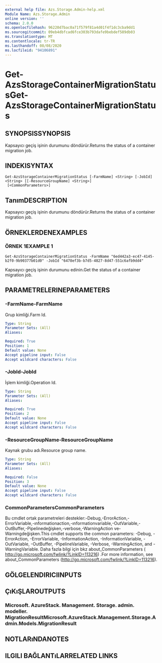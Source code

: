```yaml
---
external help file: Azs.Storage.Admin-help.xml
Module Name: Azs.Storage.Admin
online version: ''
schema: 2.0.0
ms.openlocfilehash: 96220d7bac0a71f579f81a4d01f4f1dc3cba9dd1
ms.sourcegitcommit: 09eb4dbfcad6fce303b793dafe9bebdef589db03
ms.translationtype: MT
ms.contentlocale: tr-TR
ms.lasthandoff: 08/08/2020
ms.locfileid: "94106891"
---
```

# <span data-ttu-id="00e87-101">Get-AzsStorageContainerMigrationStatus</span><span class="sxs-lookup"><span data-stu-id="00e87-101">Get-AzsStorageContainerMigrationStatus</span></span>

## <span data-ttu-id="00e87-102">SYNOPSIS</span><span class="sxs-lookup"><span data-stu-id="00e87-102">SYNOPSIS</span></span>
<span data-ttu-id="00e87-103">Kapsayıcı geçiş işinin durumunu döndürür.</span><span class="sxs-lookup"><span data-stu-id="00e87-103">Returns the status of a container migration job.</span></span>

## <span data-ttu-id="00e87-104">INDEKI</span><span class="sxs-lookup"><span data-stu-id="00e87-104">SYNTAX</span></span>

```
Get-AzsStorageContainerMigrationStatus [-FarmName] <String> [-JobId] <String> [[-ResourceGroupName] <String>]
 [<CommonParameters>]
```

## <span data-ttu-id="00e87-105">Tanım</span><span class="sxs-lookup"><span data-stu-id="00e87-105">DESCRIPTION</span></span>
<span data-ttu-id="00e87-106">Kapsayıcı geçiş işinin durumunu döndürür.</span><span class="sxs-lookup"><span data-stu-id="00e87-106">Returns the status of a container migration job.</span></span>

## <span data-ttu-id="00e87-107">ÖRNEKLERDEN</span><span class="sxs-lookup"><span data-stu-id="00e87-107">EXAMPLES</span></span>

### <span data-ttu-id="00e87-108">ÖRNEK 1</span><span class="sxs-lookup"><span data-stu-id="00e87-108">EXAMPLE 1</span></span>
```
Get-AzsStorageContainerMigrationStatus -FarmName "6ed442a3-ec47-4145-b2f0-9b90377b01d0" -JobId "6478ef3b-b7d5-4827-8d47-551c6afb9dd4"
```

<span data-ttu-id="00e87-109">Kapsayıcı geçiş işinin durumunu edinin.</span><span class="sxs-lookup"><span data-stu-id="00e87-109">Get the status of a container migration job.</span></span>

## <span data-ttu-id="00e87-110">PARAMETRELERINE</span><span class="sxs-lookup"><span data-stu-id="00e87-110">PARAMETERS</span></span>

### <span data-ttu-id="00e87-111">-FarmName</span><span class="sxs-lookup"><span data-stu-id="00e87-111">-FarmName</span></span>
<span data-ttu-id="00e87-112">Grup kimliği.</span><span class="sxs-lookup"><span data-stu-id="00e87-112">Farm Id.</span></span>

```yaml
Type: String
Parameter Sets: (All)
Aliases:

Required: True
Position: 1
Default value: None
Accept pipeline input: False
Accept wildcard characters: False
```

### <span data-ttu-id="00e87-113">-JobId</span><span class="sxs-lookup"><span data-stu-id="00e87-113">-JobId</span></span>
<span data-ttu-id="00e87-114">İşlem kimliği.</span><span class="sxs-lookup"><span data-stu-id="00e87-114">Operation Id.</span></span>

```yaml
Type: String
Parameter Sets: (All)
Aliases:

Required: True
Position: 2
Default value: None
Accept pipeline input: False
Accept wildcard characters: False
```

### <span data-ttu-id="00e87-115">-ResourceGroupName</span><span class="sxs-lookup"><span data-stu-id="00e87-115">-ResourceGroupName</span></span>
<span data-ttu-id="00e87-116">Kaynak grubu adı.</span><span class="sxs-lookup"><span data-stu-id="00e87-116">Resource group name.</span></span>

```yaml
Type: String
Parameter Sets: (All)
Aliases:

Required: False
Position: 3
Default value: None
Accept pipeline input: False
Accept wildcard characters: False
```

### <span data-ttu-id="00e87-117">CommonParameters</span><span class="sxs-lookup"><span data-stu-id="00e87-117">CommonParameters</span></span>
<span data-ttu-id="00e87-118">Bu cmdlet ortak parametreleri destekler:-Debug,-ErrorAction,-ErrorVariable,-ınformationaction,-ınformationvariable,-OutVariable,-OutBuffer,-Pipelinedeğişken,-verbose,-WarningAction ve-Warningdeğişken.</span><span class="sxs-lookup"><span data-stu-id="00e87-118">This cmdlet supports the common parameters: -Debug, -ErrorAction, -ErrorVariable, -InformationAction, -InformationVariable, -OutVariable, -OutBuffer, -PipelineVariable, -Verbose, -WarningAction, and -WarningVariable.</span></span> <span data-ttu-id="00e87-119">Daha fazla bilgi için bkz about_CommonParameters ( http://go.microsoft.com/fwlink/?LinkID=113216) .</span><span class="sxs-lookup"><span data-stu-id="00e87-119">For more information, see about_CommonParameters (http://go.microsoft.com/fwlink/?LinkID=113216).</span></span>

## <span data-ttu-id="00e87-120">GÖLGELENDIRICI</span><span class="sxs-lookup"><span data-stu-id="00e87-120">INPUTS</span></span>

## <span data-ttu-id="00e87-121">ÇıKıŞLAR</span><span class="sxs-lookup"><span data-stu-id="00e87-121">OUTPUTS</span></span>

### <span data-ttu-id="00e87-122">Microsoft. AzureStack. Management. Storage. admin. modeller. MigrationResult</span><span class="sxs-lookup"><span data-stu-id="00e87-122">Microsoft.AzureStack.Management.Storage.Admin.Models.MigrationResult</span></span>

## <span data-ttu-id="00e87-123">NOTLARıNDA</span><span class="sxs-lookup"><span data-stu-id="00e87-123">NOTES</span></span>

## <span data-ttu-id="00e87-124">ILGILI BAĞLANTıLAR</span><span class="sxs-lookup"><span data-stu-id="00e87-124">RELATED LINKS</span></span>
